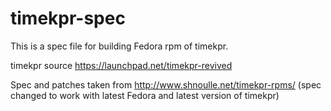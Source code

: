 # timekpr-spec
This is a spec file for building Fedora rpm of timekpr.

timekpr source https://launchpad.net/timekpr-revived

Spec and patches taken from http://www.shnoulle.net/timekpr-rpms/
(spec changed to work with latest Fedora and latest version of timekpr)
